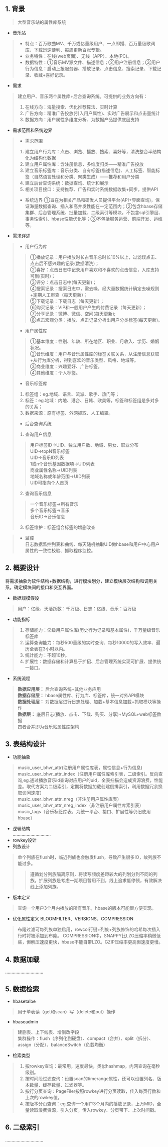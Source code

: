 ## 1. 背景
>大型音乐站的属性库系统
- 音乐站  
>- 特点：百万歌曲MV、千万或亿量级用户、一点即播、百万量级歌词库、下载迅速便利、每周更新百张专辑。
>- 业务特性：在线(web页面)、无线（APP）、本地(PC)。
>- 数据特性：①音乐MV源文件、描述信息；②用户注册信息；③用户行为信息：启动上报服务器、播放记录、点击信息、搜索记录、下载记录、收藏+喜好记录。
- 需求
>建立用户、音乐两个属性库+后台查询系统。可提供的业务方向有：
>1. 在线方向：海量搜索、优化推荐算法、实时计算
>2. 广告方向：精准广告投放(引入用户属性)、实时广告展示和点击量统计
>3. 数据方向：用户属性多维度分析、为数据产品提供底层支持
- 需求范围和系统边界  

>- 需求范围
>1. 建立用户行为库：点击、浏览、播放、搜索、喜好等，清洗整合半结构化为结构化数据
>2. 建立用户属性库：含注册信息，多维度归类——精准广告投放
>3. 建立音乐标签库：音乐分类、自有标签(描述信息)、人工标签、智能标签（自然语言处理和分类、聚类生成）——推荐和用户分类
>4. 建立后台查询系统：数据查询、统计和展示
>5. 相关项目接口：支持推荐、广告和实时系统数据收集+同步，提供API
>- 系统边界
>①旨在为相关产品和研发人员提供平台(API+界面查询)，保证海量数据查询、插入和高并发性能在一定范围内；②包含hbase存储集群、后台管理系统、批量加载、二级索引等模块，不包含sql引擎层、事务性索引、hbase性能优化等；③不包括服务运营、前端开发、运维等。
- 需求详述  

>- 用户行为库  
>>①播放记录：用户播放时长占音乐总时长10%以上，过滤误点击、点击后不感兴趣的记录(数据清洗)；  
②喜好：点击日志中记录用户喜欢和不喜欢的点击信息，入库支持可删(实时)；  
③评分：点击日志中(每天更新)；  
④搜索记录：搜索日志中，需去噪，经大量数据统计确定去噪规则+定期人工审查（每天更新）；  
⑤下载记录：下载日志（每天更新）；  
⑥购买记录：VIP和一般用户产生的付费记录（每天更新）；  
⑦分享记录：微博、微信、空间(每天更新);  
⑧点击宏观分类：播放、点击记录分析出用户分类标签(每天更新)。
>- 用户属性库
>>①基本维度：性别、年龄、所在地区、职业、月收入、学历、婚姻状况。  
②音乐维度：用户与音乐属性库的标签关联关系，从注册信息获取+从行为库分析，得到喜欢的音乐类型、风格、地域等。  
③商业维度：兴趣爱好、广告标签。  
④其他维度：个人标签。
>- 音乐标签库
> 1. 标签组：eg.地域、语言、流派、歌手、热门等；
>2. 标签：eg.地域：内地、港台、日韩、欧美等，标签和标签组是多对多的关系；
>3. 数据来源：原有标签、外网抓取、人工编辑。
>- 后台查询系统
>1. 查询用户信息
>>用户标签ID->UID、独立用户数、地域、男女、职业分布  
UID->topN音乐标签  
UID->音乐ID列表  
1或n个音乐基因数据项->UID列表  
商业属性名称->UID列表  
地域名称或年龄范围->UID列表  
UID可指向个人首页
>2. 查询音乐信息  
>>一个音乐标签->所有音乐  
多个音乐标签->音乐  
音乐ID->音乐信息
>3. 标签维护：标签组合标签的增删改查

>- 监控  
日志数据监控列表和曲线、每天随机抽取UID做hbase和用户中心用户属性的一致性校验、抓取程序监控。

## 2. 概要设计
将需求抽象为软件结构+数据结构，进行模块划分，建立模块层次结构和调用关系，确定模块间的接口和交互界面。
- 数据规模假设  
>用户：亿级、天活跃数：千万级、日志：亿级、音乐：百万级
- 功能指标
>1. 存储能力：亿级用户属性库(历史行为记录和基本属性)，千万量级音乐标签库
>2. 运算查询能力：每秒500量级的实时查询、每秒10000的写入效率、遍历全表在3小时以内。
>3. 统计能力：不超10秒。
>4. 扩展性：数据存储和计算易于扩招、后台管理系统实现可扩展、提供统一接口。
- 系统流程  
>**数据应用层：** 后台查询系统+其他业务应用  
**数据存储层：** hbase属性库、行为库、标签库，统一对外API模块  
**数据处理层：** 对数据层进行日志处理、加载+基本信息加载+抓取模块等操作  
**数据层：** 底层日志(播放、点击、下载、购买、分享)+MySQL+web标签数据  
四者合并即为音乐站属性库架构
## 3. 表结构设计
- 功能抽象  
>music_user_bhvr_attr(注册用户属性库表，属性信息+行为信息)  
music_user_bhvr_attr_index（注册用户属性库索引表，二级索引。反向查询,eg.通过播放音乐id查询对应用户的uid，全表扫描会造成资源浪费，性能差。取代方案为二级索引，定期将数据加载创建倒排索引，利用数据冗余换取访问速度）  
music_user_bhvr_attr_nreg（非注册用户属性库表）  
music_user_bhvr_attr_nreg_index（非注册用户属性库索引表）  
music_tags（音乐标签库表，为统一平台、接口、扩展性等仍旧使用hbase）
- 逻辑结构  
…………………………
- rowkey设计
- 列族设计
>单个列族在flush时，临近列族也会触发flush，导致产生很多IO，故列族不能过多。
>>遵循划分列族隔离原则，将读写频度差距较大的列划分到不同的列族。扩展列族是考虑一期项目暂用不到，线上追求低停顿，有效解决线上添加列族。
- 版本定义
>查询一个用户3个月内播放的所有音乐，hbase的版本可能很方便实现。
- 优化属性定义
BLOOMFILTER、VERSIONS、COMPRESSION
>布隆过滤可每列族单独启用，rowcol行键+列族+列族修饰的哈希每次插入行时将被添加到布隆。
COMPRESSION中，SNAPPY比LZO压缩率稍微低些，但解压速度更快，hbase不能自带LZO。GZIP压缩率更高但速度更慢。

## 4. 数据加载
…………………………
## 5. 数据检索
- hbasetalbe
>用于单表读（get和scan）写（delete和put）操作
- hbaseadmin
>建删表、上下线表、增删改字段  
>集群操作：flush（序列化到硬盘）、compact（合并）、split（拆分）、assign（分配）、balanceSwitch（负载均衡）
- 检索类型
>1. 按rowkey查询：最常用，速度最快，类似hashmap，内网查询在毫秒级别。
>2. 按时间段过滤查询：设置scan的timerange属性，还可以设置列名、版本数量、缓存数量、过滤器等。
>3. 按行分页查询：PageFiler按照rowkey进行分页读取，传入每页行数和上次的rowkey值。
>4. 按版本分页查询：eg.查询一个用户3个月内的播放记录，上万MID，全量读取浪费资源，引入分页，传入rowkey、分页带下、上次时间戳。
## 6. 二级索引
…………………………

